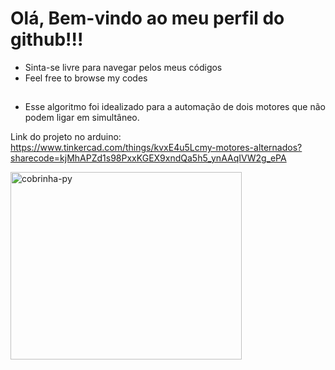 # Olá, Bem-vindo ao meu perfil do github!!!
- Sinta-se livre para navegar pelos meus códigos
- Feel free to browse my codes
##
- Esse algoritmo foi idealizado para a automação de dois motores que não podem ligar em simultâneo.

Link do projeto no arduino: https://www.tinkercad.com/things/kvxE4u5Lcmy-motores-alternados?sharecode=kjMhAPZd1s98PxxKGEX9xndQa5h5_ynAAqIVW2g_ePA

<div>
  <img align="center" alt="cobrinha-py" height="300" width="370" src=https://cdn.discordapp.com/attachments/458415830754000896/1201925606510436413/Screenshot_17.png?ex=65cb9773&is=65b92273&hm=287a6dcc592700cdfb16843ed5a406b439acd7a6ef6977b4be817f0bb236d3e5&>
</div>
